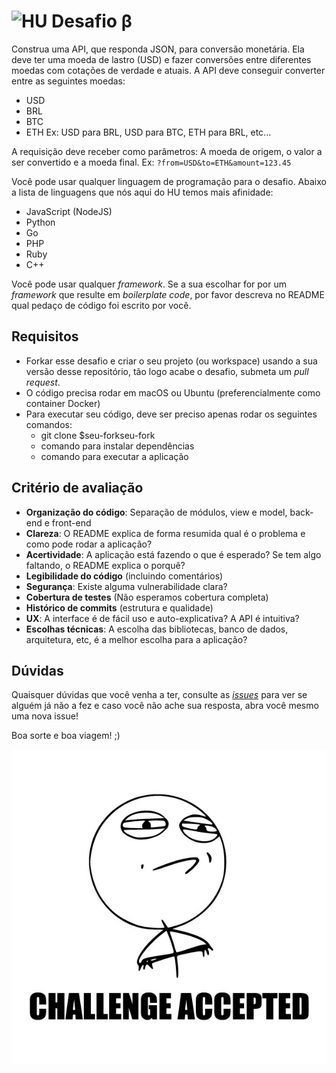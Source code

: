 # <img src="https://avatars1.githubusercontent.com/u/7063040?v=4&s=200.jpg" alt="HU" width="24" /> Desafio β

Construa uma API, que responda JSON, para conversão monetária. Ela deve ter uma moeda de lastro (USD) e fazer conversões entre diferentes moedas com cotações de verdade e atuais.
A API deve conseguir converter entre as seguintes moedas:
- USD
- BRL
- BTC
- ETH
Ex: USD para BRL, USD para BTC, ETH para BRL, etc...

A requisição deve receber como parâmetros: A moeda de origem, o valor a ser convertido e a moeda final.
Ex: `?from=USD&to=ETH&amount=123.45`

Você pode usar qualquer linguagem de programação para o desafio. Abaixo a lista de linguagens que nós aqui do HU temos mais afinidade:
- JavaScript (NodeJS)
- Python
- Go
- PHP
- Ruby
- C++

Você pode usar qualquer _framework_. Se a sua escolhar for por um _framework_ que resulte em _boilerplate code_, por favor descreva no README qual pedaço de código foi escrito por você.

## Requisitos
- Forkar esse desafio e criar o seu projeto (ou workspace) usando a sua versão desse repositório, tão logo acabe o desafio, submeta um *pull request*.
- O código precisa rodar em macOS ou Ubuntu (preferencialmente como container Docker)
- Para executar seu código, deve ser preciso apenas rodar os seguintes comandos:
  - git clone $seu-forkseu-fork
  - comando para instalar dependências
  - comando para executar a aplicação



## Critério de avaliação

- **Organização do código**: Separação de módulos, view e model, back-end e front-end
- **Clareza**: O README explica de forma resumida qual é o problema e como pode rodar a aplicação?
- **Acertividade**: A aplicação está fazendo o que é esperado? Se tem algo faltando, o README explica o porquê?
- **Legibilidade do código** (incluindo comentários)
- **Segurança**: Existe alguma vulnerabilidade clara?
- **Cobertura de testes** (Não esperamos cobertura completa)
- **Histórico de commits** (estrutura e qualidade)
- **UX**: A interface é de fácil uso e auto-explicativa? A API é intuitiva?
- **Escolhas técnicas**: A escolha das bibliotecas, banco de dados, arquitetura, etc, é a melhor escolha para a aplicação?

## Dúvidas

Quaisquer dúvidas que você venha a ter, consulte as [_issues_](https://github.com/HotelUrbano/challenge-beta/issues) para ver se alguém já não a fez e caso você não ache sua resposta, abra você mesmo uma nova issue!

Boa sorte e boa viagem! ;)

<p align="center">
  <img src="ca.jpg" alt="Challange accepted" />
</p>

